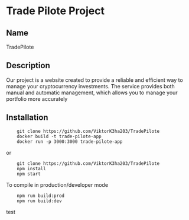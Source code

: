 # Trade Pilote Project

## Name

TradePilote

## Description

Our project is a website created to provide a reliable and efficient way to manage your cryptocurrency investments. The service provides both manual and automatic management, which allows you to manage your portfolio more accurately

## Installation

```
    git clone https://github.com/ViktorK3ha203/TradePilote
    docker build -t trade-pilote-app
    docker run -p 3000:3000 trade-pilote-app
```
or 
```
    git clone https://github.com/ViktorK3ha203/TradePilote
    npm install
    npm start 
```
To compile in production/developer mode
```
    npm run build:prod
    npm run build:dev
```
test
